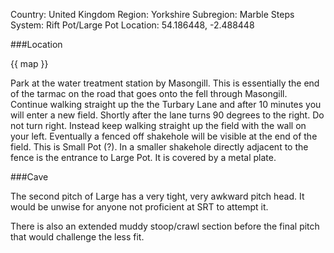 Country: United Kingdom
Region: Yorkshire
Subregion: Marble Steps
System: Rift Pot/Large Pot
Location: 54.186448, -2.488448

###Location

{{ map }}

Park at the water treatment station by Masongill. This is essentially the end of the tarmac on the road that goes onto the fell through Masongill. Continue walking straight up the the Turbary Lane and after 10 minutes you will enter a new field. Shortly after the lane turns 90 degrees to the right. Do not turn right. Instead keep walking straight up the field with the wall on your left. Eventually a fenced off shakehole will be visible at the end of the field. This is Small Pot (?). In a smaller shakehole directly adjacent to the fence is the entrance to Large Pot. It is covered by a metal plate.


###Cave

The second pitch of Large has a very tight, very awkward pitch head. It would be unwise for anyone not proficient at SRT to attempt it.

There is also an extended muddy stoop/crawl section before the final pitch that would challenge the less fit.
